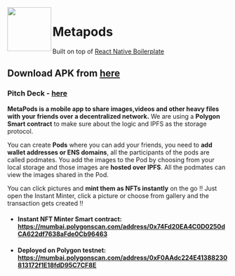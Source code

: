 <img src="https://user-images.githubusercontent.com/63473496/191950574-08c61de0-cd9a-4ece-9ea4-4bff1bd8f351.png" height="100" width="auto" align="left"/>
<h1 align="left">Metapods </h1>  

Built on top of [React Native Boilerplate](https://github.com/ethereum-boilerplate/ethereum-react-native-boilerplate) 

## Download APK from [here](https://github.com/Open-Sorcerer/MetaPods/releases/tag/v1.0.0)

### Pitch Deck - [here](https://www.canva.com/design/DAFMyeND2R8/RJX0mK_iIzfNOD_IJ-twqg/view?utm_content=DAFMyeND2R8&utm_campaign=designshare&utm_medium=link&utm_source=publishsharelink)

**MetaPods is a mobile app to share images,videos and other heavy files with your friends over a decentralized network.** We are using a **Polygon Smart contract** to make sure about the logic and IPFS as the storage protocol. 

You can create **Pods** where you can add your friends, you need to **add wallet addresses or ENS domains**, all the participants of the pods are called podmates. You add the images to the Pod by choosing from your local storage and those images are **hosted over IPFS**. All the podmates can view the images shared in the Pod.   

You can click pictures and **mint them as NFTs instantly** on the go !! Just open the Instant Minter, click a picture or choose from gallery and the transaction gets created !!   

- #### Instant NFT Minter Smart contract: https://mumbai.polygonscan.com/address/0x74Fd20EA4C0D0250dCA622df7638aFde0Cb96463  
- #### Deployed on Polygon testnet: https://mumbai.polygonscan.com/address/0xF0AAdc224E41388230813172f1E18fdD95C7CF8E

